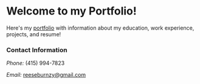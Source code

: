 # Welcome to my Portfolio!

Here's my [portfolio](https://portfolio-7um1.onrender.com/) with information about my education, work experience, projects, and resume!

### Contact Information
*Phone:* (415) 994-7823

*Email:* reeseburnzy@gmail.com
